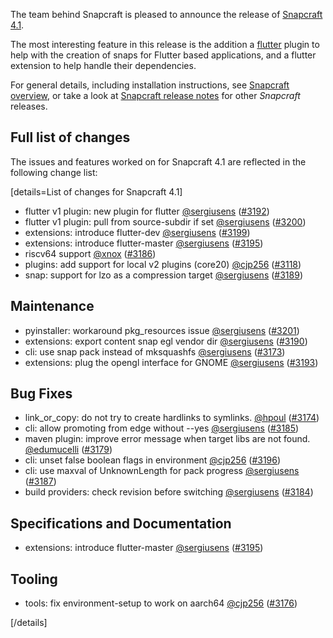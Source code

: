 The team behind Snapcraft is pleased to announce the release of [Snapcraft 4.1](https://github.com/snapcore/snapcraft/releases/tag/4.1). 

The most interesting feature in this release is the addition a [flutter](/t/the-flutter-plugin/18746) plugin to help with the creation of snaps for Flutter based applications, and a flutter extension to help handle their dependencies.

For general details, including installation instructions, see [Snapcraft overview](/t/snapcraft-overview/8940), or take a look at [Snapcraft release notes](/t/snapcraft-release-notes/10721) for other *Snapcraft* releases.

## Full list of changes

The issues and features worked on for Snapcraft 4.1 are reflected in the following change list:

[details=List of changes for Snapcraft 4.1]
</br>

-   flutter v1 plugin: new plugin for flutter [@sergiusens](https://github.com/sergiusens) ([#3192](https://github.com/snapcore/snapcraft/pull/3192))
-   flutter v1 plugin: pull from source-subdir if set [@sergiusens](https://github.com/sergiusens) ([#3200](https://github.com/snapcore/snapcraft/pull/3200))
-   extensions: introduce flutter-dev [@sergiusens](https://github.com/sergiusens) ([#3199](https://github.com/snapcore/snapcraft/pull/3199))
-   extensions: introduce flutter-master [@sergiusens](https://github.com/sergiusens) ([#3195](https://github.com/snapcore/snapcraft/pull/3195))
-   riscv64 support [@xnox](https://github.com/xnox) ([#3186](https://github.com/snapcore/snapcraft/pull/3186))
-   plugins: add support for local v2 plugins (core20) [@cjp256](https://github.com/cjp256) ([#3118](https://github.com/snapcore/snapcraft/pull/3118))
-   snap: support for lzo as a compression target [@sergiusens](https://github.com/sergiusens) ([#3189](https://github.com/snapcore/snapcraft/pull/3189))

Maintenance
-----------

-   pyinstaller: workaround pkg_resources issue [@sergiusens](https://github.com/sergiusens) ([#3201](https://github.com/snapcore/snapcraft/pull/3201))
-   extensions: export content snap egl vendor dir [@sergiusens](https://github.com/sergiusens) ([#3190](https://github.com/snapcore/snapcraft/pull/3190))
-   cli: use snap pack instead of mksquashfs [@sergiusens](https://github.com/sergiusens) ([#3173](https://github.com/snapcore/snapcraft/pull/3173))
-   extensions: plug the opengl interface for GNOME [@sergiusens](https://github.com/sergiusens) ([#3193](https://github.com/snapcore/snapcraft/pull/3193))

Bug Fixes
---------

-   link_or_copy: do not try to create hardlinks to symlinks. [@hpoul](https://github.com/hpoul) ([#3174](https://github.com/snapcore/snapcraft/pull/3174))
-   cli: allow promoting from edge without --yes [@sergiusens](https://github.com/sergiusens) ([#3185](https://github.com/snapcore/snapcraft/pull/3185))
-   maven plugin: improve error message when target libs are not found. [@edumucelli](https://github.com/edumucelli) ([#3179](https://github.com/snapcore/snapcraft/pull/3179))
-   cli: unset false boolean flags in environment [@cjp256](https://github.com/cjp256) ([#3196](https://github.com/snapcore/snapcraft/pull/3196))
-   cli: use maxval of UnknownLength for pack progress [@sergiusens](https://github.com/sergiusens) ([#3187](https://github.com/snapcore/snapcraft/pull/3187))
-   build providers: check revision before switching [@sergiusens](https://github.com/sergiusens) ([#3184](https://github.com/snapcore/snapcraft/pull/3184))

Specifications and Documentation
--------------------------------

-   extensions: introduce flutter-master [@sergiusens](https://github.com/sergiusens) ([#3195](https://github.com/snapcore/snapcraft/pull/3195))

Tooling
-------

-   tools: fix environment-setup to work on aarch64 [@cjp256](https://github.com/cjp256) ([#3176](https://github.com/snapcore/snapcraft/pull/3176))

[/details]
